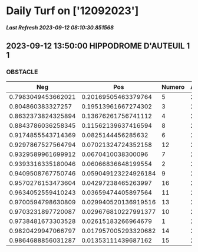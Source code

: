 # Daily Turf on ['12092023']
##### Last Refresh 2023-09-12 08:10:30.851568

## 2023-09-12 13:50:00 HIPPODROME D'AUTEUIL 1 1
### OBSTACLE

| Neg  | Pos  | Numero  | Arrived |
|------|------|---------|---------|
| 0.7983049453662021 | 0.20169505463379764 | 5 | 20.0 |
| 0.804860383327257 | 0.19513961667274302 | 3 | 20.0 |
| 0.8632373824325894 | 0.13676261756741112 | 4 | 20.0 |
| 0.8843786036258345 | 0.11562139637416594 | 8 | 20.0 |
| 0.9174855543714369 | 0.0825144456285632 | 6 | 20.0 |
| 0.9297867527564794 | 0.07021324724352158 | 12 | 20.0 |
| 0.9329589961699912 | 0.0670410038300096 | 7 | 20.0 |
| 0.9393316335180046 | 0.06066836648199554 | 2 | 20.0 |
| 0.9409508767750746 | 0.059049123224926184 | 9 | 20.0 |
| 0.9570276153473604 | 0.04297238465263997 | 16 | 20.0 |
| 0.9634052559410243 | 0.03659474405897564 | 11 | 20.0 |
| 0.9700594798630809 | 0.029940520136919516 | 13 | 20.0 |
| 0.9703231897720087 | 0.029676810227991377 | 10 | 20.0 |
| 0.9738481673303528 | 0.02615183266964679 | 1 | 20.0 |
| 0.9820429947066797 | 0.017957005293320682 | 14 | 20.0 |
| 0.9864688856031287 | 0.01353111439687162 | 15 | 20.0 |
